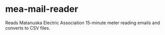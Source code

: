 # mea-mail-reader
Reads Matanuska Electric Association 15-minute meter reading emails and converts to CSV files.
